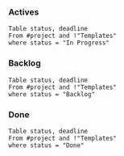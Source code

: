 ### Actives

```dataview
Table status, deadline
From #project and !"Templates"
where status = "In Progress"
```

### Backlog

```dataview
Table status, deadline
From #project and !"Templates"
where status = "Backlog"
```

### Done

```dataview
Table status, deadline
From #project and !"Templates"
where status = "Done"
```
